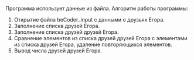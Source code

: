 Программа использует данные из файла.
Алгоритм работы программы:
1. Открытие файла beCoder_input с данными о друзьях Егора.
2. Заполнение списка друзей Егора.
3. Заполнение списка друзей друзей Егора.
4. Сравнение элементов из списка друзей друзей Егора с элементами из списка друзей Егора, удаление повторяющихся элементов.
5. Вывод числа друзей друзей Егора.
